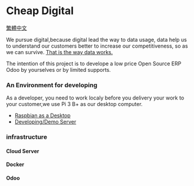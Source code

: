 # Cheap Digital  

[繁體中文](https://github.com/tacticlink/cheapdigital/blob/master/README_zh.md)

We pursue digital,because digital lead the way to data usage, data help us to understand our customers better to increase our competitiveness, so as we can survive. [That is the way data works.](https://github.com/tacticlink/cheapdigital/blob/master/basis/pursue-digital.md)

The intention of this project is to develope a low price Open Source ERP Odoo by yourselves or by limited supports. 

### An Environment for developing

As a developer, you need to work localy before you delivery your work to your customer,we use Pi 3 B+ as our desktop computer.

- [Raspbian as a Desktop](https://github.com/tacticlink/cheapdigital/blob/master/dev/raspbian-desktop.md)
- [Developing/Demo Server](https://github.com/tacticlink/cheapdigital/blob/master/dev/demo-server.md)

### infrastructure

#### Cloud Server

#### Docker

#### Odoo
